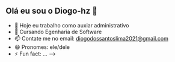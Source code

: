## Olá eu sou o Diogo-hz  👋


- 🔭 Hoje eu trabalho como auxiar administrativo
- 🌱 Cursando Egenharia de Software
- 📫 Contate me no email: diogodossantoslima2021@gmail.com
- 😄 Pronomes: ele/dele
- ⚡ Fun fact: ...
-->
